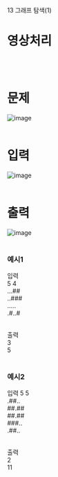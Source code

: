 13 그래프 탐색(1)
# 영상처리
<br>
<br>

# 문제 
![image](https://github.com/user-attachments/assets/e59865ad-cbeb-4f73-a4a1-07298e6fd171)  
<br>

# 입력  
![image](https://github.com/user-attachments/assets/e7ec7a61-dc3b-429f-90a3-628c089e99be)  
<br>

# 출력  
![image](https://github.com/user-attachments/assets/d43cf56b-7d42-428f-adab-0ae8cb12ec21)  
<br>

### 예시1
입력  
5 4  
...##  
..###  
.....  
.#..#  
<br>

출력  
3  
5  
<br>

### 예시2
입력
5 5  
.##..  
##.##  
##.##  
###..  
.##..  
<br>

출력  
2  
11  
<br>
